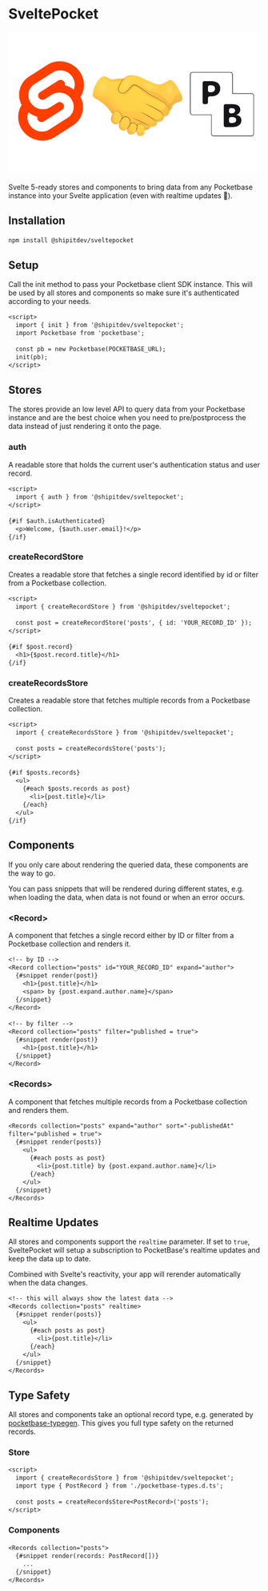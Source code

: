 # SveltePocket

![The Svelte and Pocketbase logo shaking hands](https://github.com/brennerm/sveltepocket/blob/main/logo.png?raw=true)

Svelte 5-ready stores and components to bring data from any Pocketbase instance into your Svelte application (even with realtime updates 🤫).

## Installation

```bash
npm install @shipitdev/sveltepocket
```

## Setup

Call the init method to pass your Pocketbase client SDK instance. This will be used by all stores and components so make sure it's authenticated according to your needs.

```svelte
<script>
  import { init } from '@shipitdev/sveltepocket';
  import Pocketbase from 'pocketbase';

  const pb = new Pocketbase(POCKETBASE_URL);
  init(pb);
</script>
```

## Stores

The stores provide an low level API to query data from your Pocketbase instance and are the best choice when you need to pre/postprocess the data instead of just rendering it onto the page.

### auth

A readable store that holds the current user's authentication status and user record.

```svelte
<script>
  import { auth } from '@shipitdev/sveltepocket';
</script>

{#if $auth.isAuthenticated}
  <p>Welcome, {$auth.user.email}!</p>
{/if}
```

### createRecordStore

Creates a readable store that fetches a single record identified by id or filter from a Pocketbase collection.

```svelte
<script>
  import { createRecordStore } from '@shipitdev/sveltepocket';

  const post = createRecordStore('posts', { id: 'YOUR_RECORD_ID' });
</script>

{#if $post.record}
  <h1>{$post.record.title}</h1>
{/if}
```

### createRecordsStore

Creates a readable store that fetches multiple records from a Pocketbase collection.

```svelte
<script>
  import { createRecordsStore } from '@shipitdev/sveltepocket';

  const posts = createRecordsStore('posts');
</script>

{#if $posts.records}
  <ul>
    {#each $posts.records as post}
      <li>{post.title}</li>
    {/each}
  </ul>
{/if}
```

## Components

If you only care about rendering the queried data, these components are the way to go.

You can pass snippets that will be rendered during different states, e.g. when loading the data, when data is not found or when an error occurs.

### \<Record>

A component that fetches a single record either by ID or filter from a Pocketbase collection and renders it.

```svelte
<!-- by ID -->
<Record collection="posts" id="YOUR_RECORD_ID" expand="author">
  {#snippet render(post)}
    <h1>{post.title}</h1>
    <span> by {post.expand.author.name}</span>
  {/snippet}
</Record>

<!-- by filter -->
<Record collection="posts" filter="published = true">
  {#snippet render(post)}
    <h1>{post.title}</h1>
  {/snippet}
</Record>
```

### \<Records>

A component that fetches multiple records from a Pocketbase collection and renders them.

```svelte
<Records collection="posts" expand="author" sort="-publishedAt" filter="published = true">
  {#snippet render(posts)}
    <ul>
      {#each posts as post}
        <li>{post.title} by {post.expand.author.name}</li>
      {/each}
    </ul>
  {/snippet}
</Records>
```

## Realtime Updates

All stores and components support the `realtime` parameter. If set to `true`, SveltePocket will setup a subscription to PocketBase's realtime updates and keep the data up to date.

Combined with Svelte's reactivity, your app will rerender automatically when the data changes.

```svelte
<!-- this will always show the latest data -->
<Records collection="posts" realtime>
  {#snippet render(posts)}
    <ul>
      {#each posts as post}
        <li>{post.title}</li>
      {/each}
    </ul>
  {/snippet}
</Records>
```

## Type Safety

All stores and components take an optional record type, e.g. generated by [pocketbase-typegen](https://github.com/patmood/pocketbase-typegen).
This gives you full type safety on the returned records.

### Store

```svelte
<script>
  import { createRecordsStore } from '@shipitdev/sveltepocket';
  import type { PostRecord } from './pocketbase-types.d.ts';

  const posts = createRecordsStore<PostRecord>('posts');
</script>
```

### Components

```svelte
<Records collection="posts">
  {#snippet render(records: PostRecord[])}
    ...
  {/snippet}
</Records>
```
